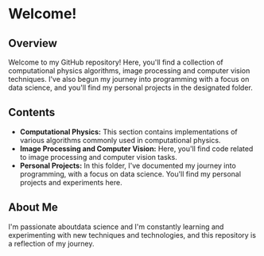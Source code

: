 # Welcome!

## Overview
Welcome to my GitHub repository! Here, you'll find a collection of computational physics algorithms, image processing and computer vision techniques. I've also begun my journey into programming with a focus on data science, and you'll find my personal projects in the designated folder.

## Contents
- **Computational Physics:** This section contains implementations of various algorithms commonly used in computational physics.
- **Image Processing and Computer Vision:** Here, you'll find code related to image processing and computer vision tasks.
- **Personal Projects:** In this folder, I've documented my journey into programming, with a focus on data science. You'll find my personal projects and experiments here.

## About Me
I'm passionate aboutdata science and I'm constantly learning and experimenting with new techniques and technologies, and this repository is a reflection of my journey.

